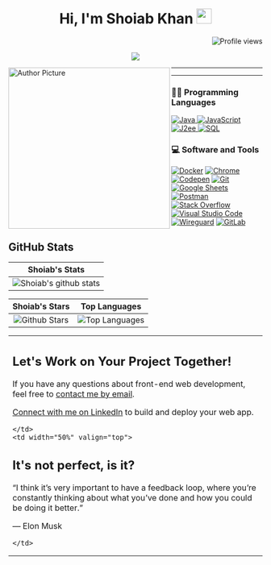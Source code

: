 <h1 align="center">
  Hi, I'm Shoiab Khan
  <img src="https://media.giphy.com/media/hvRJCLFzcasrR4ia7z/giphy.gif" width="30" />
</h1>

<!--
<img src="https://komarev.com/ghpvc/?username=shoiabsk&label=Profile%20Views&color=0e75b6&style=flat" align="right" alt="shoiabsk" />
-->

<img src="https://gpvc.arturio.dev/shoiabsk" alt="Profile views" align="right" />
<a href="https://github.com/shoiabsk"></a>
<br />

<!-- Typing SVG by DenverCoder1 - https://github.com/DenverCoder1/readme-typing-svg -->
<p align="center">
  <a href="https://github.com/DenverCoder1/readme-typing-svg">
    <img src="https://readme-typing-svg.herokuapp.com?lines=Computer+Aided+Designer(CAD);java+Developer;Freelancer;Always%20learning%20new%20things&center=true&width=380&height=45" />
  </a>
</p>

<img
  align="left"
  src="https://github.com/shoiabsk/shoiabsk/blob/main/cropped_image.png"
  alt="Author Picture"
  width="320"
/>

<hr />


<hr />

### 👨‍💻 Programming Languages

<p>
  <a href="https://github.com/search?q=user%3Ashoiabsk+language%3Ajava">
    <img alt="Java" src="https://img.shields.io/badge/Java-%23007396.svg?logo=java&logoColor=white" />
  </a>
  <a href="https://github.com/search?q=user%3Ashoiabsk+language%3Ajavascript">
    <img alt="JavaScript" src="https://img.shields.io/badge/JavaScript-%23F7DF1E.svg?logo=javascript&logoColor=black" />
  </a>
  <a href="https://github.com/search?q=user%3Ashoiabsk+language%3Aj2ee">
    <img alt="J2ee" src="https://img.shields.io/badge/J2ee-%2314354C.svg?logo=J2ee&logoColor=white" />
  </a>
  <a href="https://github.com/search?q=user%3Ashoiabsk+language%3Asql">
    <img alt="SQL" src="https://img.shields.io/badge/SQL-%23025E8C.svg?logo=amazon-dynamodb&logoColor=white" />
  </a>
</p>

### 💻 Software and Tools

<p>
  <a href="#"><img alt="Docker" src="https://img.shields.io/badge/Docker-2CA5E0?style=for-the-badge&logo=docker&logoColor=white" /></a>
  <a href="#"><img alt="Chrome" src="https://img.shields.io/badge/Chrome-3DDC84?logo=google-chrome&logoColor=white" /></a>
  <a href="#"><img alt="Codepen" src="https://img.shields.io/badge/Codepen-000000.svg?logo=codepen&logoColor=white" /></a>
  <a href="#"><img alt="Git" src="https://img.shields.io/badge/Git-%23F05033.svg?logo=git&logoColor=white" /></a>
  <a href="#"><img alt="Google Sheets" src="https://img.shields.io/badge/Google%20Sheets-%2334A853.svg?logo=google%20sheets&logoColor=white" /></a>
  <a href="#"><img alt="Postman" src="https://img.shields.io/badge/Postman-FF6C37?logo=postman&logoColor=white" /></a>
  <a href="#"><img alt="Stack Overflow" src="https://img.shields.io/badge/-Stack%20Overflow-FE7A16?logo=stack-overflow&logoColor=white" /></a>
  <a href="#"><img alt="Visual Studio Code" src="https://img.shields.io/badge/Visual%20Studio%20Code-0078d7.svg?logo=visual-studio-code&logoColor=white" /></a>
  <a href="#"><img alt="Wireguard" src="https://img.shields.io/badge/Wireguard-%2388171A.svg?style=for-the-badge&logo=wireguard&logoColor=white" /></a>
  <a href="#"><img alt="GitLab" src="https://img.shields.io/badge/GitLab-%23181717.svg?style=for-the-badge&logo=gitlab&logoColor=white" /></a>
</p>

## GitHub Stats

|                                      Shoiab's Stats                                      |
|:--------------------------------------------------------------------------------------:|
| ![Shoiab's github stats](https://github-readme-stats.vercel.app/api?username=shoiabsk&show_icons=true&theme=algolia) |

|                                      Shoiab's Stars                                      |                    Top Languages                     |
|:-------------------------------------------------------------------------------------:|:----------------------------------------------------:|
| ![Github Stars](https://github-readme-stats.vercel.app/api?username=shoiabsk&show_icons=true&locale=en&count_private=true&hide_rank=true&custom_title=My%20GitHub%20Stats&disable_animations=true&theme=algolia) | ![Top Languages](https://github-readme-stats.vercel.app/api/top-langs/?username=shoiabsk&langs_count=8&theme=algolia&layout=compact) |

<table style="border: none; width: 100%">
  <tr>
    <td width="50%" valign="top">

## Let's Work on Your Project Together!

If you have any questions about front-end web development, feel free to <a href="mailto:shoiabkhan2007@gmail.com">contact me by email</a>.

<a href="https://www.linkedin.com/in/shoiab-khan/">Connect with me on LinkedIn</a> to build and deploy your web app.

    </td>
    <td width="50%" valign="top">

## It's not perfect, is it?

“I think it’s very important to have a feedback loop, where you’re constantly thinking about what you’ve done and how you could be doing it better.”

— Elon Musk

    </td>
  </tr>
</table>
